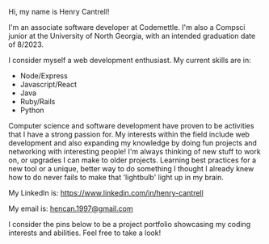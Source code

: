 Hi, my name is Henry Cantrell!

I'm an associate software developer at Codemettle. I'm also a Compsci junior at the University of North Georgia, with an intended graduation date of 8/2023. 

I consider myself a web development enthusiast. My current skills are in:

+ Node/Express
+ Javascript/React
+ Java
+ Ruby/Rails
+ Python

Computer science and software development have proven to be activities that I have a strong passion for. My interests within the field include web development and also expanding my knowledge by doing fun projects and networking with interesting people! I'm always thinking of new stuff to work on, or upgrades I can make to older projects. Learning best practices for a new tool or a unique, better way to do something I thought I already knew how to do never fails to make that 'lightbulb' light up in my brain.

My LinkedIn is: https://www.linkedin.com/in/henry-cantrell

My email is: hencan.1997@gmail.com 

I consider the pins below to be a project portfolio showcasing my coding interests and abilities. Feel free to take a look!

<!---
Henry-Cantrell/Henry-Cantrell is a ✨ special ✨ repository because its `README.md` (this file) appears on your GitHub profile.
You can click the Preview link to take a look at your changes.
--->
